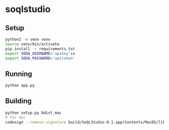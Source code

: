 # soqlstudio

## Setup
```bash
python3 -m venv venv
source venv/bin/activate
pip install -r requirements.txt
export SODA_USERNAME='apikey'cx
export SODA_PASSWORD='apitoken'
```

## Running
```bash
python app.py
```

## Building
```bash
python setup.py bdist_mac
# for dev
codesign --remove-signature build/SoQLStudio-0.1.app/Contents/MacOS/lib/Python
```
